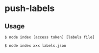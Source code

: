 # push-labels

## Usage

```
$ node index [access token] [labels file]
```

```
$ node index xxx labels.json
```
